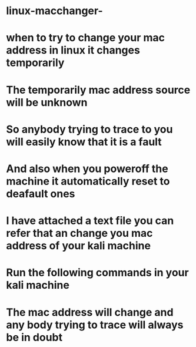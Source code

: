 # linux-macchanger-
# when to try to change your mac address in linux it changes temporarily
# The temporarily mac address source will be unknown
# So anybody trying to trace to you will easily know that it is a fault 
# And also when you poweroff the machine it automatically reset to deafault ones
# I have attached a text file you can refer that an change you mac address of your kali machine
# Run the following commands in your kali machine
# The mac address will change and any body trying to trace will always be in doubt
